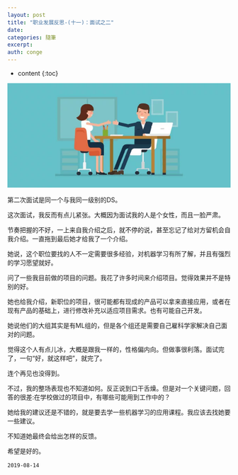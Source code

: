 ```yaml
---
layout: post
title: "职业发展反思-(十一)：面试之二"
date:
categories: 隨筆
excerpt:
auth: conge
---
```

* content
{:toc}

![ ](/assets/images/隨筆/118382-1713b0bd49242e30.png)


第二次面试是同一个与我同一级别的DS。

这次面试，我反而有点儿紧张。大概因为面试我的人是个女性，而且一脸严肃。

节奏把握的不好，一上来自我介绍之后，就不停的说，甚至忘记了给对方留机会自我介绍。一直拖到最后她才给我了一个介绍。

她说，这个职位要找的人不一定需要很多经验，对机器学习有所了解，并且有强烈的学习愿望就好。

问了一些我目前做的项目的问题。我花了许多时间来介绍项目。觉得效果并不是特别的好。

她也给我介绍，新职位的项目，很可能都有现成的产品可以拿来直接应用，或者在现有产品的基础上，进行修改补充以适应项目需求。也有可能自己开发。

她说他们的大组其实是有ML组的，但是各个组还是需要自己雇科学家解决自己面对的问题。

觉得这个人有点儿冰，大概是跟我一样的，性格偏内向。但做事很利落。面试完了，一句“好，就这样吧”，就完了。

连个再见也没得到。

不过，我的整场表现也不知道如何。反正说到口干舌燥。但是对一个关键问题，回答的很差:在学校做过的项目中，有哪些可能用到工作中的？

她给我的建议还是不错的，就是要去学一些机器学习的应用课程。我应该去找她要一些建议。

不知道她最终会给出怎样的反馈。

希望是好的。

```
2019-08-14
```
